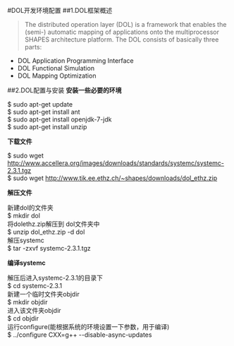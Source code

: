 #DOL开发环境配置
##1.DOL框架概述
>The distributed operation layer (DOL) is a framework that enables the (semi-) automatic mapping of applications onto the multiprocessor SHAPES architecture platform. The DOL consists of basically three parts:
* DOL Application Programming Interface
* DOL Functional Simulation
* DOL Mapping Optimization


##2.DOL配置与安装
**安装一些必要的环境**  

$ sudo apt-get update  
$ sudo apt-get install ant  
$ sudo apt-get install openjdk-7-jdk  
$ sudo apt-get install unzip

**下载文件**

$ sudo wget http://www.accellera.org/images/downloads/standards/systemc/systemc-2.3.1.tgz  
$ sudo wget http://www.tik.ee.ethz.ch/~shapes/downloads/dol_ethz.zip

**解压文件**  

新建dol的文件夹   
$	mkdir dol  
将dolethz.zip解压到 dol文件夹中  
$	unzip dol_ethz.zip -d dol  
解压systemc  
$	tar -zxvf systemc-2.3.1.tgz  

**编译systemc**

解压后进入systemc-2.3.1的目录下  
$	cd systemc-2.3.1  
新建一个临时文件夹objdir  
$	mkdir objdir  
进入该文件夹objdir  
$	cd objdir  
运行configure(能根据系统的环境设置一下参数，用于编译)  
$	../configure CXX=g++ --disable-async-updates  








